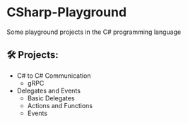# CSharp-Playground
Some playground projects in the C# programming language

## 🛠️ Projects:
- C# to C# Communication
  * gRPC
- Delegates and Events
  * Basic Delegates
  * Actions and Functions
  * Events
